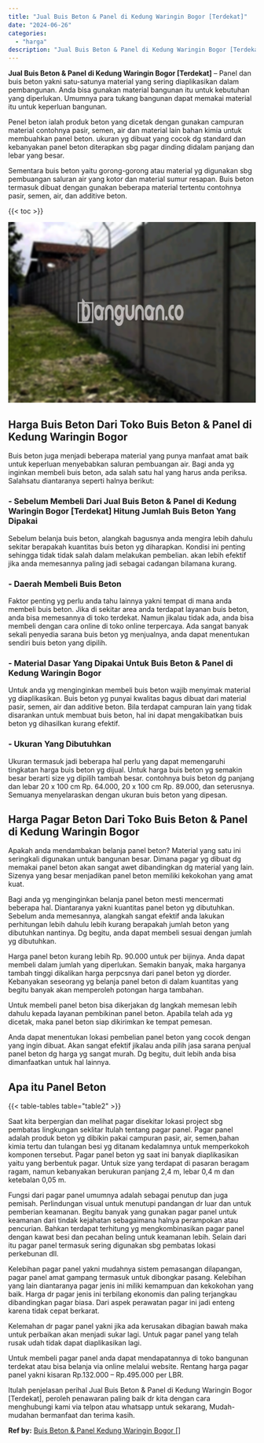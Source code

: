 ```yaml
---
title: "Jual Buis Beton & Panel di Kedung Waringin Bogor [Terdekat]"
date: "2024-06-26"
categories: 
  - "harga"
description: "Jual Buis Beton & Panel di Kedung Waringin Bogor [Terdekat]. Itulah penjelasan perihal Jual Buis Beton & Panel di Kedung Waringin Bogor [Terdekat], peroleh..."
---
```


**Jual Buis Beton & Panel di Kedung Waringin Bogor \[Terdekat\]** – Panel dan buis beton yakni satu-satunya material yang sering diaplikasikan dalam pembangunan. Anda bisa gunakan material bangunan itu untuk kebutuhan yang diperlukan. Umumnya para tukang bangunan dapat memakai material itu untuk keperluan bangunan.

Penel beton ialah produk beton yang dicetak dengan gunakan campuran material contohnya pasir, semen, air dan material lain bahan kimia untuk membuahkan panel beton. ukuran yg dibuat yang cocok dg standard dan kebanyakan panel beton diterapkan sbg pagar dinding didalam panjang dan lebar yang besar.

Sementara buis beton yaitu gorong-gorong atau material yg digunakan sbg pembuangan saluran air yang kotor dan material sumur resapan. Buis beton termasuk dibuat dengan gunakan beberapa material tertentu contohnya pasir, semen, air, dan additive beton.

{{< toc >}}

![Jual Buis Beton & Panel di Kedung Waringin Bogor [Terdekat]](/images/jual-panel-buis-beton-murah-47.png)

## Harga Buis Beton Dari Toko Buis Beton & Panel di Kedung Waringin Bogor

Buis beton juga menjadi beberapa material yang punya manfaat amat baik untuk keperluan menyebabkan saluran pembuangan air. Bagi anda yg inginkan membeli buis beton, ada salah satu hal yang harus anda periksa. Salahsatu diantaranya seperti halnya berikut:

### \- Sebelum Membeli Dari Jual Buis Beton & Panel di Kedung Waringin Bogor \[Terdekat\] Hitung Jumlah Buis Beton Yang Dipakai

Sebelum belanja buis beton, alangkah bagusnya anda mengira lebih dahulu sekitar berapakah kuantitas buis beton yg diharapkan. Kondisi ini penting sehingga tidak tidak salah dalam melakukan pembelian. akan lebih efektif jika anda memesannya paling jadi sebagai cadangan bilamana kurang.

### \- Daerah Membeli Buis Beton

Faktor penting yg perlu anda tahu lainnya yakni tempat di mana anda membeli buis beton. Jika di sekitar area anda terdapat layanan buis beton, anda bisa memesannya di toko terdekat. Namun jikalau tidak ada, anda bisa membeli dengan cara online di toko online terpercaya. Ada sangat banyak sekali penyedia sarana buis beton yg menjualnya, anda dapat menentukan sendiri buis beton yang dipilih.

### \- Material Dasar Yang Dipakai Untuk Buis Beton & Panel di Kedung Waringin Bogor

Untuk anda yg menginginkan membeli buis beton wajib menyimak material yg diaplikasikan. Buis beton yg punyai kwalitas bagus dibuat dari material pasir, semen, air dan additive beton. Bila terdapat campuran lain yang tidak disarankan untuk membuat buis beton, hal ini dapat mengakibatkan buis beton yg dihasilkan kurang efektif.

### \- Ukuran Yang Dibutuhkan

Ukuran termasuk jadi beberapa hal perlu yang dapat memengaruhi tingkatan harga buis beton yg dijual. Untuk harga buis beton yg semakin besar berarti size yg dipilih tambah besar. contohnya buis beton dg panjang dan lebar 20 x 100 cm Rp. 64.000, 20 x 100 cm Rp. 89.000, dan seterusnya. Semuanya menyelaraskan dengan ukuran buis beton yang dipesan.

## Harga Pagar Beton Dari Toko Buis Beton & Panel di Kedung Waringin Bogor

Apakah anda mendambakan belanja panel beton? Material yang satu ini seringkali digunakan untuk bangunan besar. Dimana pagar yg dibuat dg memakai panel beton akan sangat awet dibandingkan dg material yang lain. Sizenya yang besar menjadikan panel beton memiliki kekokohan yang amat kuat.

Bagi anda yg menginginkan belanja panel beton mesti mencermati beberapa hal. Diantaranya yakni kuantitas panel beton yg dibutuhkan. Sebelum anda memesannya, alangkah sangat efektif anda lakukan perhitungan lebih dahulu lebih kurang berapakah jumlah beton yang dibutuhkan nantinya. Dg begitu, anda dapat membeli sesuai dengan jumlah yg dibutuhkan.

Harga panel beton kurang lebih Rp. 90.000 untuk per bijinya. Anda dapat membeli dalam jumlah yang diperlukan. Semakin banyak, maka harganya tambah tinggi dikalikan harga perpcsnya dari panel beton yg diorder. Kebanyakan seseorang yg belanja panel beton di dalam kuantitas yang begitu banyak akan memperoleh potongan harga tambahan.

Untuk membeli panel beton bisa dikerjakan dg langkah memesan lebih dahulu kepada layanan pembikinan panel beton. Apabila telah ada yg dicetak, maka panel beton siap dikirimkan ke tempat pemesan.

Anda dapat menentukan lokasi pembelian panel beton yang cocok dengan yang ingin dibuat. Akan sangat efektif jikalau anda pilih jasa sarana penjual panel beton dg harga yg sangat murah. Dg begitu, duit lebih anda bisa dimanfaatkan untuk hal lainnya.

## Apa itu Panel Beton

{{< table-tables table="table2" >}}

Saat kita berpergian dan melihat pagar disekitar lokasi project sbg pembatas lingkungan seklitar Itulah tentang pagar panel. Pagar panel adalah produk beton yg dibikin pakai campuran pasir, air, semen,bahan kimia tertu dan tulangan besi yg ditanam kedalamnya untuk memperkokoh komponen tersebut. Pagar panel beton yg saat ini banyak diaplikasikan yaitu yang berbentuk pagar. Untuk size yang terdapat di pasaran beragam ragam, namun kebanyakan berukuran panjang 2,4 m, lebar 0,4 m dan ketebalan 0,05 m.

Fungsi dari pagar panel umumnya adalah sebagai penutup dan juga pemisah. Perlindungan visual untuk menutupi pandangan dr luar dan untuk pemberian keamanan. Begitu banyak yang gunakan pagar panel untuk keamanan dari tindak kejahatan sebagaimana halnya perampokan atau pencurian. Bahkan terdapat terhitung yg mengkombinasikan pagar panel dengan kawat besi dan pecahan beling untuk keamanan lebih. Selain dari itu pagar panel termasuk sering digunakan sbg pembatas lokasi perkebunan dll.

Kelebihan pagar panel yakni mudahnya sistem pemasangan dilapangan, pagar panel amat gampang termasuk untuk dibongkar pasang. Kelebihan yang lain diantaranya pagar jenis ini miliki kemampuan dan kekokohan yang baik. Harga dr pagar jenis ini terbilang ekonomis dan paling terjangkau dibandingkan pagar biasa. Dari aspek perawatan pagar ini jadi enteng karena tidak cepat berkarat.

Kelemahan dr pagar panel yakni jika ada kerusakan dibagian bawah maka untuk perbaikan akan menjadi sukar lagi. Untuk pagar panel yang telah rusak udah tidak dapat diaplikasikan lagi.

Untuk membeli pagar panel anda dapat mendapatannya di toko bangunan terdekat atau bisa belanja via online melalui website. Rentang harga pagar panel yakni kisaran Rp.132.000 – Rp.495.000 per LBR.

Itulah penjelasan perihal Jual Buis Beton & Panel di Kedung Waringin Bogor \[Terdekat\], peroleh penawaran paling baik dr kita dengan cara menghubungi kami via telpon atau whatsapp untuk sekarang, Mudah-mudahan bermanfaat dan terima kasih.

**Ref by:** [Buis Beton & Panel Kedung Waringin Bogor []](https://id.wikipedia.org/wiki/Buis)
